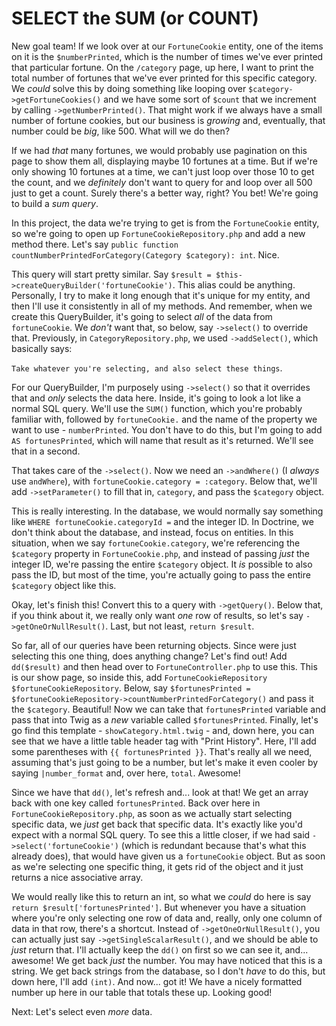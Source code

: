 # SELECT the SUM (or COUNT)

New goal team! If we look over at our `FortuneCookie` entity, one of the items on it is the `$numberPrinted`, which is the number of times we've ever printed that particular fortune. On the `/category` page, up here, I want to print the total number of fortunes that we've ever printed for this specific category. We *could* solve this by doing something like looping over `$category->getFortuneCookies()` and we have some sort of `$count` that we increment by calling `->getNumberPrinted()`. That might work if we always have a small number of fortune cookies, but our business is *growing* and, eventually, that number could be *big*, like 500. What will we do then?

If we had *that* many fortunes, we would probably use pagination on this page to show them all, displaying maybe 10 fortunes at a time. But if we're only showing 10 fortunes at a time, we can't just loop over those 10 to get the count, and we *definitely* don't want to query for and loop over all 500 just to get a count. Surely there's a better way, right? You bet! We're going to build a *sum query*.

In this project, the data we're trying to get is from the `FortuneCookie` entity, so we're going to open up `FortuneCookieRepository.php` and add a new method there. Let's say `public function countNumberPrintedForCategory(Category $category): int`. Nice.

This query will start pretty similar. Say `$result = $this->createQueryBuilder('fortuneCookie')`. This alias could be anything. Personally, I try to make it long enough that it's unique for my entity, and then I'll use it consistently in all of my methods. And remember, when we create this QueryBuilder, it's going to select *all* of the data from `fortuneCookie`. We *don't* want that, so below, say `->select()` to override that. Previously, in `CategoryRepository.php`, we used `->addSelect()`, which basically says:

`Take whatever you're selecting, and also select these things`.

For our QueryBuilder, I'm purposely using `->select()` so that it overrides that and *only* selects the data here. Inside, it's going to look a lot like a normal SQL query. We'll use the `SUM()` function, which you're probably familiar with, followed by `fortuneCookie.` and the name of the property we want to use - `numberPrinted`. You don't have to do this, but I'm going to add `AS fortunesPrinted`, which will name that result as it's returned. We'll see that in a second.

That takes care of the `->select()`. Now we need an `->andWhere()` (I *always* use `andWhere`), with `fortuneCookie.category = :category`. Below that, we'll add `->setParameter()` to fill that in, `category`, and pass the `$category` object.

This is really interesting. In the database, we would normally say something like `WHERE fortuneCookie.categoryId =` and the integer ID. In Doctrine, we don't think about the database, and instead, focus on entities. In this situation, when we say `fortuneCookie.category`, we're referencing the `$category` property in `FortuneCookie.php`, and instead of passing *just* the integer ID, we're passing the entire `$category` object. It *is* possible to also pass the ID, but most of the time, you're actually going to pass the entire `$category` object like this.

Okay, let's finish this! Convert this to a query with `->getQuery()`. Below that, if you think about it, we really only want *one* row of results, so let's say `->getOneOrNullResult()`. Last, but not least, `return $result`.

So far, all of our queries have been returning objects. Since were just selecting this one thing, does anything change? Let's find out! Add `dd($result)` and then head over to `FortuneController.php` to use this. This is our show page, so inside this, add `FortuneCookieRepository $fortuneCookieRepository`. Below, say `$fortunesPrinted = $fortuneCookieRepository->countNumberPrintedForCategory()` and pass it the `$category`. Beautiful! Now we can take that `fortunesPrinted` variable and pass that into Twig as a *new* variable called `$fortunesPrinted`. Finally, let's go find this template - `showCategory.html.twig` - and, down here, you can see that we have a little table header tag with "Print History". Here, I'll add some parentheses with `{{ fortunesPrinted }}`. That's really all we need, assuming that's just going to be a number, but let's make it even cooler by saying `|number_format` and, over here, `total`. Awesome!

Since we have that `dd()`, let's refresh and... look at that! We get an array back with one key called `fortunesPrinted`. Back over here in `FortuneCookieRepository.php`, as soon as we actually start selecting specific data, we *just* get back that specific data. It's exactly like you'd expect with a normal SQL query. To see this a little closer, if we had said `->select('fortuneCookie')` (which is redundant because that's what this already does), that would have given us a `fortuneCookie` object. But as soon as we're selecting one specific thing, it gets rid of the object and it just returns a nice associative array.

We would really like this to return an int, so what we *could* do here is say `return $result['fortunesPrinted']`. But whenever you have a situation where you're only selecting one row of data and, really, only one column of data in that row, there's a shortcut. Instead of `->getOneOrNullResult()`, you can actually just say `->getSingleScalarResult()`, and we should be able to *just* return that. I'll actually keep the `dd()` on first so we can see it, and... awesome! We get back *just* the number. You may have noticed that this is a string. We get back strings from the database, so I don't *have* to do this, but down here, I'll add `(int)`. And now... got it! We have a nicely formatted number up here in our table that totals these up. Looking good!

Next: Let's select even *more* data.
